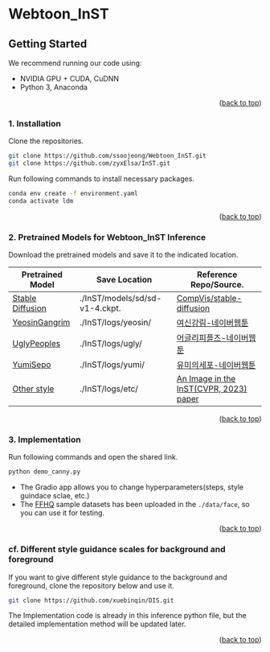 # Webtoon_InST

## Getting Started

We recommend running our code using:

- NVIDIA GPU + CUDA, CuDNN
- Python 3, Anaconda

<p align="right">(<a href="#top">back to top</a>)</p>

### 1. Installation

Clone the repositories.
   ```sh
   git clone https://github.com/ssoojeong/Webtoon_InST.git
   git clone https://github.com/zyxElsa/InST.git
   ```

Run following commands to install necessary packages.
  ```sh
  conda env create -f environment.yaml
  conda activate ldm
  ```
<p align="right">(<a href="#top">back to top</a>)</p>

### 2. Pretrained Models for Webtoon_InST Inference
Download the pretrained models and save it to the indicated location.

| Pretrained Model | Save Location | Reference Repo/Source.
|---|---|---
| [Stable Diffusion](https://huggingface.co/CompVis/stable-diffusion-v-1-4-original/resolve/main/sd-v1-4.ckpt) | ./InST/models/sd/sd-v1-4.ckpt. | [CompVis/stable-diffusion](https://github.com/CompVis/stable-diffusion.git)
| [YeosinGangrim](https://drive.google.com/drive/folders/1x0XIFSX6cKO3bjdaI3JOdUtLppqf9Qmy?usp=sharing) | ./InST/logs/yeosin/ | [여신강림-네이버웹툰](https://comic.naver.com/webtoon/list?titleId=703846)
| [UglyPeoples](https://drive.google.com/drive/folders/1IQzcxdi8F2nAQaiZwtPyEqimt_UaZtH9?usp=sharing) | ./InST/logs/ugly/ | [어글리피플즈-네이버웹툰](https://comic.naver.com/webtoon/list?titleId=732953)
| [YumiSepo](https://drive.google.com/drive/folders/1CI4e3Px_AC1ZIJokTtkF1wrjq2jYkVp4?usp=sharing) | ./InST/logs/yumi/ | [유미의세포-네이버웹툰](https://series.naver.com/comic/detail.series?productNo=3900477)
| [Other style](https://drive.google.com/drive/folders/141l8dvD_tR7z2uqqnPwiPUht4Gukcge0?usp=sharing) | ./InST/logs/etc/ | [An Image in the InST(CVPR, 2023) paper](https://arxiv.org/abs/2211.13203)
<p align="right">(<a href="#top">back to top</a>)</p>



### 3. Implementation
Run following commands and open the shared link.
  ```sh
  python demo_canny.py
  ```
- The Gradio app allows you to change hyperparameters(steps, style guindace sclae, etc.)
- The [FFHQ](https://github.com/NVlabs/ffhq-dataset.git) sample datasets has been uploaded in the `./data/face`, so you can use it for testing.
<p align="right">(<a href="#top">back to top</a>)</p>


### cf. Different style guidance scales for background and foreground
If you want to give different style guidance to the background and foreground, clone the repository below and use it.
  ```sh
  git clone https://github.com/xuebinqin/DIS.git
  ```
The Implementation code is already in this inference python file, but the detailed implementation method will be updated later.
<p align="right">(<a href="#top">back to top</a>)</p>
